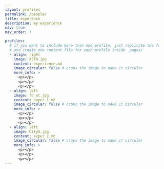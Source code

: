 ```yaml
---
layout: profiles
permalink: /people/
title: experence
description: my experience
nav: true
nav_order: 7

profiles:
  # if you want to include more than one profile, just replicate the following block
  # and create one content file for each profile inside _pages/
  - align: right
    image: XJTU.jpg
    content: experience.md
    image_circular: false # crops the image to make it circular
    more_info: >
      <p></p>
      <p></p>
      <p></p>
  - align: left
    image: fd_ut.jpg
    content: exper_1.md
    image_circular: false # crops the image to make it circular
    more_info: >
      <p></p>
      <p></p>
      <p></p>
  - align: left
    image: CityU.jpg
    content: exper_2.md
    image_circular: false # crops the image to make it circular
    more_info: >
      <p></p>
      <p></p>
      <p></p>
---
```

